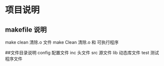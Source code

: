 # 项目说明   

## makefile  说明  
make clean  清除.o 文件
make Clean  清除.o 和 可执行程序

##文件目录说明
config  配置文件
inc     头文件
src     源文件
lib     动态库文件
test    测试程序文件




